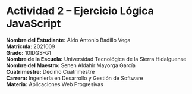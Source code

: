 # Actividad 2 – Ejercicio Lógica JavaScript

**Nombre del Estudiante:** Aldo Antonio Badillo Vega  
**Matricula:** 2021009  
**Grado:** 10IDGS-G1  
**Nombre de la Escuela:** Universidad Tecnológica de la Sierra Hidalguense  
**Nombre del Maestro:** Senen Aldahir Mayorga García  
**Cuatrimestre:** Decimo Cuatrimestre  
**Carrera:** Ingeniería en Desarrollo y Gestión de Software  
**Materia:** Aplicaciones Web Progresivas  